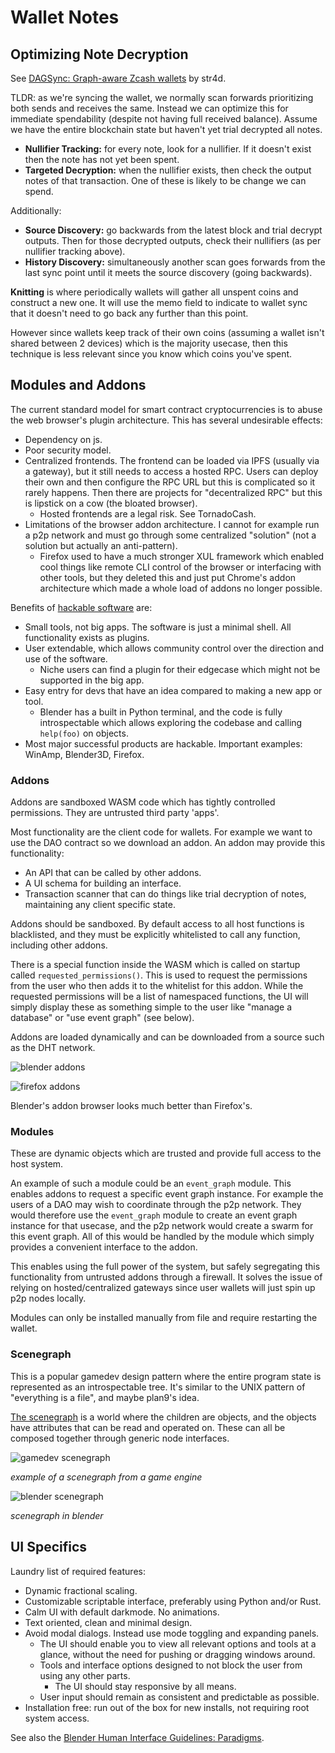 # Wallet Notes

## Optimizing Note Decryption

See [DAGSync: Graph-aware Zcash wallets](https://words.str4d.xyz/dagsync-graph-aware-zcash-wallets/) by str4d.

TLDR: as we're syncing the wallet, we normally scan forwards prioritizing both
sends and receives the same. Instead we can optimize this for immediate
spendability (despite not having full received balance). Assume we have the
entire blockchain state but haven't yet trial decrypted all notes.

* **Nullifier Tracking:** for every note, look for a nullifier. If it doesn't exist then the note has
  not yet been spent.
* **Targeted Decryption:** when the nullifier exists, then check the output notes of that transaction.
  One of these is likely to be change we can spend.

Additionally:

* **Source Discovery:** go backwards from the latest block and trial decrypt
  outputs. Then for those decrypted outputs, check their nullifiers (as per
  nullifier tracking above).
* **History Discovery:** simultaneously another scan goes forwards from
  the last sync point until it meets the source discovery (going backwards).

**Knitting** is where periodically wallets will gather all unspent coins and
construct a new one. It will use the memo field to indicate to wallet sync
that it doesn't need to go back any further than this point.

However since wallets keep track of their own coins (assuming a wallet isn't
shared between 2 devices) which is the majority usecase, then this technique
is less relevant since you know which coins you've spent.

## Modules and Addons

The current standard model for smart contract cryptocurrencies is to abuse
the web browser's plugin architecture. This has several undesirable effects:

* Dependency on js.
* Poor security model.
* Centralized frontends. The frontend can be loaded via IPFS (usually via a
  gateway), but it still needs to access a hosted RPC. Users can deploy their
  own and then configure the RPC URL but this is complicated so it rarely
  happens. Then there are projects for "decentralized RPC" but this is lipstick
  on a cow (the bloated browser).
  * Hosted frontends are a legal risk. See TornadoCash.
* Limitations of the browser addon architecture. I cannot for example run a p2p
  network and must go through some centralized "solution" (not a solution but
  actually an anti-pattern).
  * Firefox used to have a much stronger XUL framework which enabled cool things
    like remote CLI control of the browser or interfacing with other tools,
    but they deleted this and just put Chrome's addon architecture which made
    a whole load of addons no longer possible.

Benefits of [hackable software](https://www.geoffreylitt.com/2019/07/29/browser-extensions) are:

* Small tools, not big apps. The software is just a minimal shell. All
  functionality exists as plugins.
* User extendable, which allows community control over the direction and
  use of the software.
  * Niche users can find a plugin for their edgecase which might not be
    supported in the big app.
* Easy entry for devs that have an idea compared to making a new app or tool.
  * Blender has a built in Python terminal, and the code is fully introspectable
    which allows exploring the codebase and calling `help(foo)` on objects.
* Most major successful products are hackable. Important examples:
  WinAmp, Blender3D, Firefox.

### Addons

Addons are sandboxed WASM code which has tightly controlled permissions.
They are untrusted third party 'apps'.

Most functionality are the client code for wallets. For example we want to use
the DAO contract so we download an addon. An addon may provide this functionality:

* An API that can be called by other addons.
* A UI schema for building an interface.
* Transaction scanner that can do things like trial decryption of notes,
  maintaining any client specific state.

Addons should be sandboxed. By default access to all host functions is
blacklisted, and they must be explicitly whitelisted to call any function,
including other addons.

There is a special function inside the WASM which is called on startup
called `requested_permissions()`. This is used to request the permissions
from the user who then adds it to the whitelist for this addon.
While the requested permissions will be a list of namespaced functions,
the UI will simply display these as something simple to the user like
"manage a database" or "use event graph" (see below).

Addons are loaded dynamically and can be downloaded from a source such as
the DHT network.

![blender addons](../assets/blender-addons.png)

![firefox addons](../assets/firefox-addons.png)

Blender's addon browser looks much better than Firefox's.

### Modules

These are dynamic objects which are trusted and provide full access to the
host system.

An example of such a module could be an `event_graph` module.
This enables addons to request a specific event graph instance. For example
the users of a DAO may wish to coordinate through the p2p network.
They would therefore use the `event_graph` module to create an event graph
instance for that usecase, and the p2p network would create a swarm for this
event graph. All of this would be handled by the module which simply provides
a convenient interface to the addon.

This enables using the full power of the system, but safely segregating this
functionality from untrusted addons through a firewall.
It solves the issue of relying on hosted/centralized gateways since user wallets
will just spin up p2p nodes locally.

Modules can only be installed manually from file and require restarting the
wallet.

### Scenegraph

This is a popular gamedev design pattern where the entire program state is
represented as an introspectable tree. It's similar to the UNIX pattern of
"everything is a file", and maybe plan9's idea.

[The scenegraph](https://archive.gamedev.net/archive/reference/programming/features/scenegraph/index.html)
is a world where the children are objects, and the objects have
attributes that can be read and operated on. These can all be composed together
through generic node interfaces.

![gamedev scenegraph](../assets/gamedev-scenegraph.jpg)

*example of a scenegraph from a game engine*

![blender scenegraph](../assets/blender-scenegraph.png)

*scenegraph in blender*

## UI Specifics

Laundry list of required features:

* Dynamic fractional scaling.
* Customizable scriptable interface, preferably using Python and/or Rust.
* Calm UI with default darkmode. No animations.
* Text oriented, clean and minimal design.
* Avoid modal dialogs. Instead use mode toggling and expanding panels.
  * The UI should enable you to view all relevant options and tools at a glance,
    without the need for pushing or dragging windows around.
  * Tools and interface options designed to not block the user from
    using any other parts.
    * The UI should stay responsive by all means.
  * User input should remain as consistent and predictable as possible.
* Installation free: run out of the box for new installs, not requiring
  root system access.

See also the [Blender Human Interface Guidelines: Paradigms](https://developer.blender.org/docs/features/interface/human_interface_guidelines/paradigms/).

